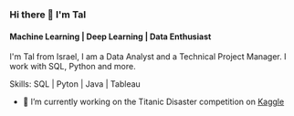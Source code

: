 ### Hi there 👋 I'm Tal
#### Machine Learning | Deep Learning | Data Enthusiast
I'm Tal from Israel, I am a Data Analyst and a Technical Project Manager.
I work with SQL, Python and more. 

Skills: SQL | Pyton | Java | Tableau

- 🔭 I’m currently working on the Titanic Disaster competition on [Kaggle](https://www.kaggle.com/competitions/titanic/overview)
<!--
**TalCordova/TalCordova** is a ✨ _special_ ✨ repository because its `README.md` (this file) appears on your GitHub profile.

Here are some ideas to get you started:


- 🌱 I’m currently learning ...
- 👯 I’m looking to collaborate on ...
- 🤔 I’m looking for help with ...
- 💬 Ask me about ...
- 📫 How to reach me: ...
- 😄 Pronouns: ...
- ⚡ Fun fact: ...
-->
